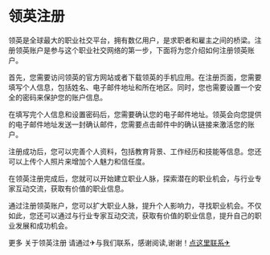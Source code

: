 # 领英注册

领英是全球最大的职业社交平台，拥有数亿用户，是求职者和雇主之间的桥梁。注册领英账户是参与这个职业社交网络的第一步，下面将为您介绍如何注册领英账户。

首先，您需要访问领英的官方网站或者下载领英的手机应用。在注册页面，您需要填写个人信息，包括姓名、电子邮件地址和所在地区。同时，您也需要设置一个安全的密码来保护您的账户信息。

在填写完个人信息和设置密码后，您需要确认您的电子邮件地址。领英会向您提供的电子邮件地址发送一封确认邮件，您需要点击邮件中的确认链接来激活您的账户。

注册成功后，您可以完善个人资料，包括教育背景、工作经历和技能等信息。您还可以上传个人照片来增加个人魅力和信任度。

在领英注册完成后，您就可以开始建立职业人脉，探索潜在的职业机会，与行业专家互动交流，获取有价值的职业信息。

通过注册领英账户，您可以扩大职业人脉，提升个人影响力，寻找职业机会。不仅如此，您还可以通过与行业专家互动交流，获取有价值的职业信息，提升自己的职业发展和成功机会。

更多 关于领英注册 请通过✈与我们联系，感谢阅读,谢谢！[点这里联系✈](https://t.me/gngwzh)
